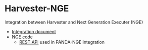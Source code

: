 # Harvester-NGE
Integration between Harvester and Next Generation Executer (NGE) 

* [Integration document](https://docs.google.com/document/d/1nOjaa-GvZe7MRslm06Qf8u3S-D7qdDkshTKMciXKKtI/edit)
* [NGE code](https://github.com/radical-cybertools/radical.pilot/tree/experiment/panda_nge)
  * [REST API](https://github.com/radical-cybertools/radical.pilot/blob/experiment/panda_nge/src/radical/pilot/panda_nge.py) used in PANDA-NGE integration
